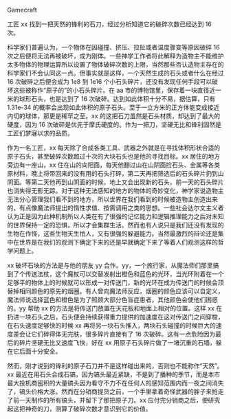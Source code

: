 Gamecraft

工匠 xx 找到一把天然的锋利的石刀，经过分析知道它的破碎次数已经达到 16 次。

科学家们普遍认为，一个物体在因碰撞、挤压、拉扯或者温度骤变等原因破碎 16 次之后便将无法再被破坏，成为刚体。一些神学工作者将此解释为造物主不能维护太多物体的物理运算所以设置了物体破碎次数的上限，当然那些否认造物主存在的科学家们不会认同这一点。但事实就是这样，一个天然生成的石头或者什么在经过 16 次破碎之后便会成为 1e8 到 1e16 个小石头碎片，还没有发现任何手段可以破坏这些被称作“原子的”的小石头碎片。在 aa 市的博物馆里，保存着一块直径近一米的球形石头，也是达到了 16 次破碎。达到如此体积十分不易，据估算，只有 1.31e-34 的概率会出现如此体积的原子石头。至于一立方米的正方体能变成接近内切的球体，那更是稀罕之至。xx 的这把石刀虽然是石头材质，却达到了最大的硬度，因为 16 次破碎是优先于摩氏硬度的。作为一把刀，坚硬无比和锋利固然是工匠们梦寐以求的品质。

作为一名工匠，xx 每天除了合成各类工具、武器之外就是在寻找体积形状合适的原子石头，甚至破碎次数超过十次的大块石头也是他的寻找目标。xx 居住的地方旁边有一座山，xx 住在山的向阳面，每天他翻过山在山阴面捡石头、金属等各类原材料，晚上将带回来的没有用的石头打碎，第二天再把筛选后的石头碎片扔到山阴面。等第二天他再到山阴面的时候，地上又会出现新的石头，前一天的石头碎片也消失得无影无踪。对于这种无法感知的地方的物体的奇妙变化，神学家说造物主无法分心管理我们看不到的地方，所以世界在我们看到的时候被造物主创造出来的，有点像魔法师提出的惰性求值、按需调用之类的思想。一些社会达尔文主义者认为正是因为此种机制所以人类在有了很强的记忆能力和逻辑推理能力之后对未知的世界保持一定的恐惧，所以才会集群生活。然而也有人说只是我们还没有发现的生物在作怪，这些生物天生怕人，又有很强的躲避能力。当然最激烈的辩论还是集中在世界是在我们的观测下确定下来的还是早就确定下来了等着人们观测这样的哲学问题上。

xx 破坏石块的方法是与他的朋友 yy 合作。yy，一个旅行家，从魔法师们那里搞到了个传送法杖，这个魔杖可以交替发射出橙色和蓝色的光环，当光环附着在一个足够平的物体上的时候就可以形成一对传送门，新的光环在成为传送门的时候会顶替掉相同颜色的原先的烟圈。有人曾向魔法师反应，烟圈的颜色应该可以自定义，魔法师说选择蓝色和橙色是为了照顾大部分色盲症患者，其他颜色会使他们困惑的。yy 帮助 xx 的方法是将传送门放置在天花板和地面上相对的位置。这样 xx 在扔进一块石头之后，石头便会持续获得重力提供的加速度在这对传送门之间穿梭，在石头速度足够快的时候 xx 再将另一块石头推入，两块石头碰撞的时候巨大的速度差会让它们碎得体无完肤，很多碎片直接有了 16 次破碎。这有一点危险因为最后的碎片坚硬无比又速度飞快，好在 xx 用原子石头碎片做了一堵沉重的石墙，躲在它后面十分安全。

然而，刚才说到的锋利的原子石刀并不是这样碰出来的，否则也不能称作“天然”。xx 最近在用石头合成石镐，因为镐头最近紧缺，不是到了播种的季节，而是本市最大投机商囤积的大量镐头因为看守不力不在任何人的感知范围内而一夜之间消失了，镐头价格大涨。然而在分销商提货之前，一个手里拿着奇怪武器的胖子来抢走了前一天制作的所有镐头，并留下了那把原子刀。xx 应付完分销商之后，便研究起这把神奇的刀，测算了破碎次数才意识到它的价值。